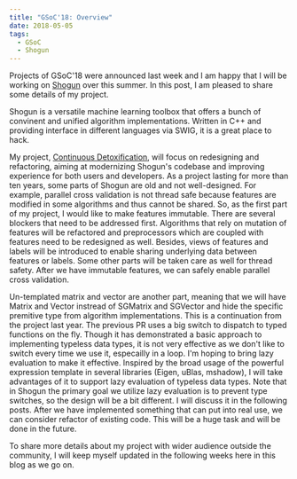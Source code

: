 ```yaml
---
title: "GSoC'18: Overview"
date: 2018-05-05
tags:
  - GSoC
  - Shogun
---
```


Projects of GSoC'18 were announced last week and I am happy that I will be working on [Shogun](http://shogun.ml) over this summer. In this post, I am pleased to share some details of my project.

Shogun is a versatile machine learning toolbox that offers a bunch of convinent and unified algorithm implementations. Written in C++ and providing interface in different languages via SWIG, it is a great place to hack.

My project, [Continuous Detoxification](https://summerofcode.withgoogle.com/projects/#6031654070517760), will focus on redesigning and refactoring, aiming at modernizing Shogun's codebase and improving experience for both users and developers. As a project lasting for more than ten years, some parts of Shogun are old and not well-designed. For example, parallel cross validation is not thread safe because features are modified in some algorithms and thus cannot be shared. So, as the first part of my project, I would like to make features immutable. There are several blockers that need to be addressed first. Algorithms that rely on mutation of features will be refactored and preprocessors which are coupled with features need to be redesigned as well. Besides, views of features and labels will be introduced to enable sharing underlying data between features or labels. Some other parts will be taken care as well for thread safety. After we have immutable features, we can safely enable parallel cross validation.

Un-templated matrix and vector are another part, meaning that we will have Matrix and Vector instread of SGMatrix<T> and SGVector<T> and hide the specific premitive type from algorithm implementations. This is a continuation from the project last year. The previous PR uses a big switch to dispatch to typed functions on the fly. Though it has demonstrated a basic approach to implementing typeless data types, it is not very effective as we don't like to switch every time we use it, especailly in a loop. I'm hoping to bring lazy evaluation to make it effective. Inspired by the broad usage of the powerful expression template in several libraries (Eigen, uBlas, mshadow), I will take advantages of it to support lazy evaluation of typeless data types. Note that in Shogun the primary goal we utilize lazy evaluation is to prevent type switches, so the design will be a bit different. I will discuss it in the following posts. After we have implemented something that can put into real use, we can consider refactor of existing code. This will be a huge task and will be done in the future.

To share more details about my project with wider audience outside the community, I will keep myself updated in the following weeks here in this blog as we go on.

